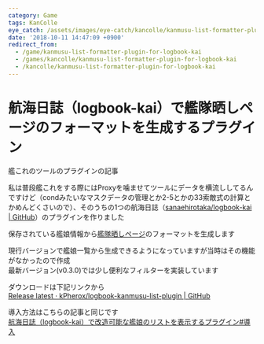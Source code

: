```yaml
---
category: Game
tags: KanColle
eye_catch: /assets/images/eye-catch/kancolle/kanmusu-list-formatter-plugin-for-logbook-kai.png
date: '2018-10-11 14:47:09 +0900'
redirect_from:
  - /game/kanmusu-list-formatter-plugin-for-logbook-kai
  - /games/kancolle/kanmusu-list-formatter-plugin-for-logbook-kai
  - /kancolle/kanmusu-list-formatter-plugin-for-logbook-kai
---
```


# 航海日誌（logbook-kai）で艦隊晒しページのフォーマットを生成するプラグイン

艦これのツールのプラグインの記事

<!--more-->

私は普段艦これをする際にはProxyを噛ませてツールにデータを横流ししてるんですけど（condみたいなマスクデータの管理とか2-5とかの33索敵式の計算とかめんどくさいので）、そのうちの1つの航海日誌（[sanaehirotaka/logbook-kai \| GitHub](https://github.com/sanaehirotaka/logbook-kai)）のプラグインを作りました

保存されている艦娘情報から[艦隊晒しページ](http://kancolle-calc.net/kanmusu_list.html)のフォーマットを生成します

現行バージョンで艦娘一覧から生成できるようになっていますが当時はその機能がなかったので作成  
最新バージョン(v0.3.0)では少し便利なフィルターを実装しています

ダウンロードは下記リンクから  
[Release latest · kPherox/logbook-kanmusu-list-plugin \| GitHub](https://github.com/kPherox/logbook-kanmusu-list-plugin/releases/latest)

導入方法はこちらの記事と同じです  
[航海日誌（logbook-kai）で改造可能な艦娘のリストを表示するプラグイン#導入](2019-01-26-overage-ship-list-plugin-for-logbook-kai.md#導入)

